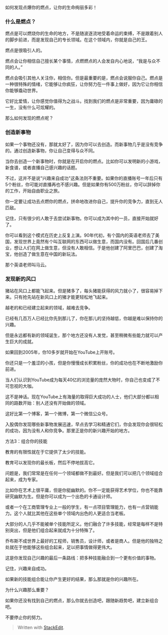 
如何发现点爆你的燃点，让你的生命绚丽多彩！

### 什么是燃点？

燃点是可以燃烧你的生命的地方，不是随波逐流地受着命运的束缚，不是跟着别人的脚步前进，而是发现自己的专长领域。在这个领域内，你就是自己的王。

燃点是很吸引人的。

燃点会让你相信自己擅长某个事情，点燃燃点的人会发自内心地说，“我是与众不同的人。”

燃点会吸引其他人关注你，相信你。但是最重要的是，燃点会说服你自己。燃点是一种很特殊的情绪，它能够让你疯狂，让你努力在一件事上做好，因为它让你相信你能够撬动世界。

它好比爱情，让你感觉你值得为之战斗。找到我们的燃点是非常重要，因为庸碌的一生，没有什么可炫耀的。

那么如何发现的燃点呢？

###  创造新事物

如果一个事物还没有，那就太好了，因为你可以去创造。而新事物几乎是没有竞争的。通过创造新事物，你让自己变得与众不同。

当你去创造一个新事物时，你就是在开启你的燃点。比如你可以发明新的小游戏，新食谱，或者直播自己感兴趣的话题。

不过，这并不是说"兴趣来自成功"这条法则不重要。如果你的直播账号一年后只有5个粉丝，你可能对直播再也不感兴趣。但是如果你有500万粉丝，你可以辞掉你的工作，开始自由职业之旅。

你一定要让成功去点燃你的燃点，拼命地改进你自己，提升你的竞争力，直到无人匹敌。

记住，只有很少的人敢于去尝试新事物。你可以成为其中的一员，直接开始就好了。

你可以看到这个模式在历史上反复上演。90年代初，有个国内的英语老师去了美国，发现世界上竟然有个叫互联网的东西可以做生意，而国内没有。回国后几番创业，想让人们在网上做生意，但没有人敢相信。于是他创建了阿里巴巴，创建了淘宝，他创造了做生意在中国的新玩法。

那个英语老师叫马云。

### 发现新的风口

猪站在风口上都能飞起来。但是猪多了，每头猪能获得的风力就小了，很容易掉下来。只有抢先站在新风口上的猪才能更轻松地飞起来。

越老的和已经建立起来的领域，越难去竞争。

已经有几百万人已经比你先到那儿了，你在那儿的坚持越低，你越是难以保持你的兴趣。

但是永远都有新的领域诞生，那个地方还没有人发觉，甚至稍微有些能力就可以产生巨大的成就。

如果回到2005年，你10多岁就开始在YouTube上开账号。

你还只是一个羞涩的小孩，但是你慢慢成长积累粉丝，你的成功也在不断地激励你前进。

当人们认识到YouTube成为每天40亿的浏览量的庞然大物时，你自己也变成了不可忽视的大咖。

这不是神话。现在YouTube上有海量的取得巨大成功的人士，他们大部分都以相同的路数开始：别人还没有开始做的领域。

这好比第一个博客，第一个微博，第一个微信公众号。

入股偶你发现哪些新事物发展迅速，早点去学习和精通它们，你会发现你会很轻松的成功，因为没有人和你竞争。那里正是你的新兴趣开始的地方。

方法3：组合你的技能

教育的有限性就在于它提供了太少的技能。

教育可以发现你的最长板，然后不停地拔高它。

问题是，我们常常是在任何一个领域都做不到最好。但是我们可以把几个领域组合起来，成为专家。

比如你在艺术上很平庸，但是你挺幽默的。你不一定能获得艺术学位，你也不能靠研究幽默为生。但是你可以成为一个出色的卡通设计师。

或者一个在工商管理专业上一般的学生，有一点项目管理能力，也有一点营销能力。这个人就比其他在这些单个领域内出色的人更适合当老板。

大部分的人几乎不能被单个技能所定义。他们融合了许多技能，经常是每样不是特别突出，但是他们组合起来就成为十分特殊了。

乔布斯不成世界上最好的工程师，销售员，设计师，或者是商人。但是他的独特之处就在于他能够这些组合起来，足以把事情做得更伟大。

这是你发现自己兴趣的最后一条路线：把多种技能融合到一个更有价值的事物。

记住，兴趣来自成功。

如果新的技能组合能让你产生更好的结果，那么那就是你的兴趣所在。


为什么兴趣那么重要？




如果你还没有找到自己的燃点，那么你就去创造吧，跟随新趋势吧，建立新组合吧。

不要停止你的努力。


> Written with [StackEdit](https://stackedit.io/).
<!--stackedit_data:
eyJoaXN0b3J5IjpbLTExNjY3NjgzNjEsLTk4MjQyMjM1MF19
-->
